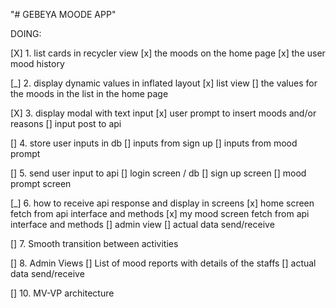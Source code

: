 "# GEBEYA MOODE APP" 

DOING:

[X] 1. list cards in recycler view
       [x] the moods on the home page
       [x] the user mood history

 [_] 2. display dynamic values in inflated layout
 	    [x] list view
 	    []  the values for the moods in the list in the home page

 [X] 3. display modal with text input
 	    [x] user prompt to insert moods and/or reasons
 	    []  input post to api

 [] 4. store user inputs in db
       [] inputs from sign up
       [] inputs from mood prompt

 [] 5. send user input to api
      [] login screen / db
      []  sign up screen
      []  mood prompt screen

 [_] 6. how to receive api response and display in screens
      [x]  home screen fetch from api interface and methods
      [x]  my mood screen fetch from api interface and methods
      [] admin view
      [] actual data send/receive

 [] 7. Smooth transition between activities

 [] 8. Admin Views
      [] List of mood reports with details of the staffs
      [] actual data send/receive

 [] 10. MV-VP architecture